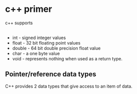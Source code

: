 # c++ primer

c++ supports<br></br>
<ul>
    <li>int - signed integer values</li>
    <li>float - 32 bit floating point values</li>
    <li>double - 64 bit double precision float value</li>
    <li>char - a one byte value</li>
    <li>void - represents nothing when used as a return type.</li>
</ul>

## Pointer/reference data types
C++ provides 2 data types that give access to an item of data. 


